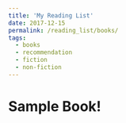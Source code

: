 ```yaml
---
title: 'My Reading List'
date: 2017-12-15
permalink: /reading_list/books/
tags:
  - books
  - recommendation
  - fiction
  - non-fiction
---
```


# Sample Book!
